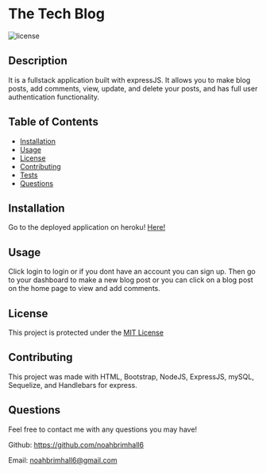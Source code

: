 # The Tech Blog

  ![license](https://img.shields.io/static/v1?label=license&message=MIT&color=informational)

  ## Description
  
  It is a fullstack application built with expressJS.  It allows you to make blog posts, add comments, view, update, and delete your posts, and has full user authentication functionality.
  
  ## Table of Contents
  
  - [Installation](#installation)
  - [Usage](#usage)
  - [License](#license)
  - [Contributing](#contributing)
  - [Tests](#tests)
  - [Questions](#questions)
  
  ## Installation
  
  Go to the deployed application on heroku! [Here!](https://whispering-savannah-24297.herokuapp.com/)
  
  ## Usage
  
  Click login to login or if you dont have an account you can sign up.  Then go to your dashboard to make a new blog post or you can click on a blog post on the home page to view and add comments.
  
  <add screenshots here>
  
  ## License
  
  This project is protected under the [MIT License](https://choosealicense.com/licenses/mit/)
  
  ## Contributing

  This project was made with HTML, Bootstrap, NodeJS, ExpressJS, mySQL, Sequelize, and Handlebars for express.
  

  

  ## Questions
  
  Feel free to contact me with any questions you may have!

  Github: https://github.com/noahbrimhall6

  Email: noahbrimhall6@gmail.com